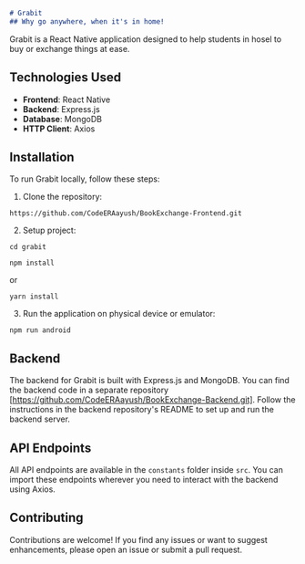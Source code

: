 ```markdown
# Grabit 
## Why go anywhere, when it's in home!
```
Grabit is a React Native application designed to help students in hosel to buy or exchange things at ease.

## Technologies Used

- **Frontend**: React Native
- **Backend**: Express.js
- **Database**: MongoDB
- **HTTP Client**: Axios

## Installation

To run Grabit locally, follow these steps:

1. Clone the repository:

```
https://github.com/CodeERAayush/BookExchange-Frontend.git

 ```

2. Setup project: 

```
cd grabit
```

```
npm install 
```
or 

```
yarn install
```

3. Run the application on physical device or emulator:

```
npm run android
```



## Backend

The backend for Grabit is built with Express.js and MongoDB. You can find the backend code in a separate repository [https://github.com/CodeERAayush/BookExchange-Backend.git]. Follow the instructions in the backend repository's README to set up and run the backend server.

## API Endpoints 

All API endpoints are available in the `constants` folder inside `src`. You can import these endpoints wherever you need to interact with the backend using Axios.

## Contributing

Contributions are welcome! If you find any issues or want to suggest enhancements, please open an issue or submit a pull request.



   
